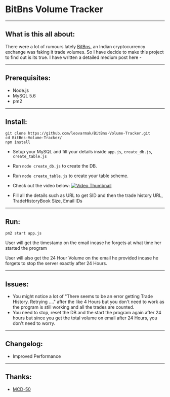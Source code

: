 # BitBns Volume Tracker

----
## What is this all about:
There were a lot of rumours lately [BitBns](http://en.wikipedia.org/wiki/Markdown), an Indian cryptocurrency exchange was faking it trade volumes. So I have decide to make this project to find out is its true.
 I have written a detailed medium post here - 

----
## Prerequisites:
* Node.js
* MySQL 5.6
* pm2

----
## Install:
    git clone https://github.com/leovarmak/BitBns-Volume-Tracker.git
    cd BitBns-Volume-Tracker/
    npm install
* Setup your MySQL and fill your details inside 
    `app.js`, `create_db.js`, `create_table.js`

* Run `node create_db.js` to create the DB.
* Run `node create_table.js` to create your table scheme.

* Check out the video below:
[![Video Thumbnail](https://lh3.googleusercontent.com/dwz3N8undfjUp2oOhH0Xr0X6ZGrCooVHSJfCvhno2JA_JMMAC_Pp85Nurkx1llM63Ni0ssDhSJ5YDw=w2880-h1418-rw "Video Thumbnail")](https://www.youtube.com/watch?v=kJMwJT0AEY0)


* Fill all the details such as URL to get SID and then the trade history URL, TradeHistoryBook Size, Email IDs




----
## Run:
    pm2 start app.js

User will get the timestamp on the email incase he forgets at what time her started the program

User will also get the 24 Hour Volume on the email he provided incase he forgets to stop the server exactly after 24 Hours.
 

----
## Issues:
 * You might notice a lot of "There seems to be an error getting Trade History. Retrying ...." after the like 4 Hours but you don't need to work as the program is still working and all the trades are counted.
 * You need to stop, reset the DB and the start the program again after 24 hours but since you get the total volume on email after 24 Hours, you don't need to worry.

----
## Changelog:
* Improved Performance

----
## Thanks:
* [MCD-50](https://github.com/MCD-50)
